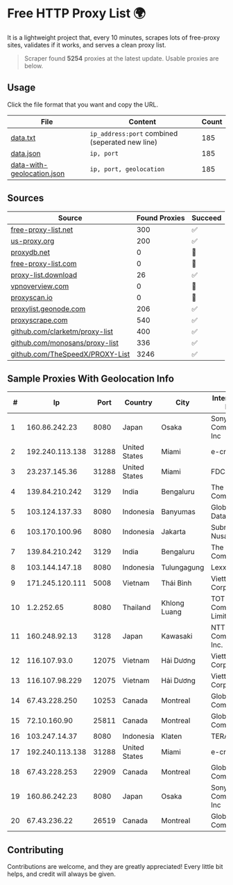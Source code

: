 
# Free HTTP Proxy List 🌍

It is a lightweight project that, every 10 minutes, scrapes lots of free-proxy sites, validates if it works, and serves a clean proxy list.


> Scraper found **5254** proxies at the latest update. Usable proxies are below.

## Usage

Click the file format that you want and copy the URL.


|File|Content|Count|
|----|-------|-----|
|[data.txt](https://raw.githubusercontent.com/themiralay/Proxy-List-World/master/data.txt)|`ip_address:port` combined (seperated new line)|185|
|[data.json](https://raw.githubusercontent.com/themiralay/Proxy-List-World/master/data.json)|`ip, port`|185|
|[data-with-geolocation.json](https://raw.githubusercontent.com/themiralay/Proxy-List-World/master/data-with-geolocation.json)|`ip, port, geolocation`|185|

## Sources

|Source|Found Proxies|Succeed|
|------|-------------|-------|
|[free-proxy-list.net](https://free-proxy-list.net)|300|✅|
|[us-proxy.org](https://www.us-proxy.org)|200|✅|
|[proxydb.net](http://proxydb.net)|0|🚫|
|[free-proxy-list.com](https://free-proxy-list.com/?page=&port=&type%5B%5D=http&type%5B%5D=https&up_time=0&search=Search)|0|🚫|
|[proxy-list.download](https://www.proxy-list.download/HTTP)|26|✅|
|[vpnoverview.com](https://vpnoverview.com/privacy/anonymous-browsing/free-proxy-servers)|0|🚫|
|[proxyscan.io](https://www.proxyscan.io)|0|🚫|
|[proxylist.geonode.com](https://proxylist.geonode.com/api/proxy-list?limit=300&page=1&sort_by=lastChecked&sort_type=desc&protocols=http,https)|206|✅|
|[proxyscrape.com](https://api.proxyscrape.com/v2/?request=displayproxies&protocol=http&timeout=10000&country=all&ssl=all&anonymity=all)|540|✅|
|[github.com/clarketm/proxy-list](https://raw.githubusercontent.com/clarketm/proxy-list/master/proxy-list-raw.txt)|400|✅|
|[github.com/monosans/proxy-list](https://raw.githubusercontent.com/monosans/proxy-list/main/proxies/http.txt)|336|✅|
|[github.com/TheSpeedX/PROXY-List](https://raw.githubusercontent.com/TheSpeedX/PROXY-List/master/http.txt)|3246|✅|


## Sample Proxies With Geolocation Info

|#|Ip|Port|Country|City|Internet Service Provider|
|-|--|----|-------|----|-------------------------|
|1|160.86.242.23|8080|Japan|Osaka|Sony Network Communications Inc|
|2|192.240.113.138|31288|United States|Miami|e-creativity|
|3|23.237.145.36|31288|United States|Miami|FDCservers.net|
|4|139.84.210.242|3129|India|Bengaluru|The Constant Company, LLC|
|5|103.124.137.33|8080|Indonesia|Banyumas|Global Media Data Prima|
|6|103.170.100.96|8080|Indonesia|Jakarta|Subnet Data Nusantara|
|7|139.84.210.242|3129|India|Bengaluru|The Constant Company, LLC|
|8|103.144.147.18|8080|Indonesia|Tulungagung|Lexxa Data|
|9|171.245.120.111|5008|Vietnam|Thái Bình|Viettel Corporation|
|10|1.2.252.65|8080|Thailand|Khlong Luang|TOT Public Company Limited|
|11|160.248.92.13|3128|Japan|Kawasaki|NTT PC Communications, Inc.|
|12|116.107.93.0|12075|Vietnam|Hải Dương|Viettel Corporation|
|13|116.107.98.229|12075|Vietnam|Hải Dương|Viettel Corporation|
|14|67.43.228.250|10253|Canada|Montreal|GloboTech Communications|
|15|72.10.160.90|25811|Canada|Montreal|GloboTech Communications|
|16|103.247.14.37|8080|Indonesia|Klaten|TERABIT|
|17|192.240.113.138|31288|United States|Miami|e-creativity|
|18|67.43.228.253|22909|Canada|Montreal|GloboTech Communications|
|19|160.86.242.23|8080|Japan|Osaka|Sony Network Communications Inc|
|20|67.43.236.22|26519|Canada|Montreal|GloboTech Communications|



## Contributing

Contributions are welcome, and they are greatly appreciated! Every
little bit helps, and credit will always be given.

